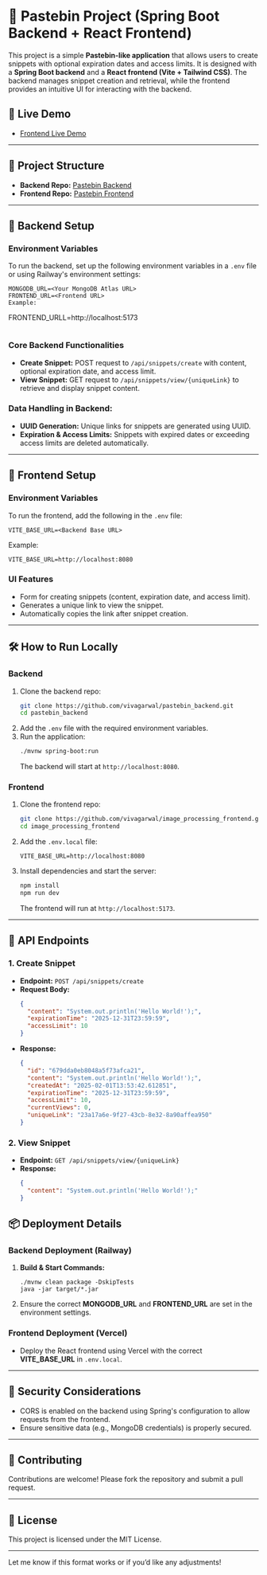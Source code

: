# 📝 **Pastebin Project** (Spring Boot Backend + React Frontend)

This project is a simple **Pastebin-like application** that allows users to create snippets with optional expiration dates and access limits. It is designed with a **Spring Boot backend** and a **React frontend (Vite + Tailwind CSS)**. The backend manages snippet creation and retrieval, while the frontend provides an intuitive UI for interacting with the backend.

## 🔗 **Live Demo**
- [Frontend Live Demo](https://pastebin-frontend-inky.vercel.app)

---

## 📂 **Project Structure**
- **Backend Repo:** [Pastebin Backend](https://github.com/vivagarwal/pastebin_backend)
- **Frontend Repo:** [Pastebin Frontend](https://github.com/vivagarwal/image_processing_frontend)

---

## 🔧 **Backend Setup**

### Environment Variables
To run the backend, set up the following environment variables in a `.env` file or using Railway's environment settings:

```
MONGODB_URL=<Your MongoDB Atlas URL>
FRONTEND_URL=<Frontend URL>
Example:
```
FRONTEND_URLL=http://localhost:5173
```
```

### Core Backend Functionalities
- **Create Snippet:** POST request to `/api/snippets/create` with content, optional expiration date, and access limit.
- **View Snippet:** GET request to `/api/snippets/view/{uniqueLink}` to retrieve and display snippet content.

### Data Handling in Backend:
- **UUID Generation:** Unique links for snippets are generated using UUID.
- **Expiration & Access Limits:** Snippets with expired dates or exceeding access limits are deleted automatically.

---

## 🔧 **Frontend Setup**

### Environment Variables
To run the frontend, add the following in the `.env` file:
```
VITE_BASE_URL=<Backend Base URL>
```
Example:
```
VITE_BASE_URL=http://localhost:8080
```

### UI Features
- Form for creating snippets (content, expiration date, and access limit).
- Generates a unique link to view the snippet.
- Automatically copies the link after snippet creation.

---

## 🛠️ **How to Run Locally**

### Backend
1. Clone the backend repo:
   ```bash
   git clone https://github.com/vivagarwal/pastebin_backend.git
   cd pastebin_backend
   ```
2. Add the `.env` file with the required environment variables.
3. Run the application:
   ```bash
   ./mvnw spring-boot:run
   ```
   The backend will start at `http://localhost:8080`.

### Frontend
1. Clone the frontend repo:
   ```bash
   git clone https://github.com/vivagarwal/image_processing_frontend.git
   cd image_processing_frontend
   ```
2. Add the `.env.local` file:
   ```plaintext
   VITE_BASE_URL=http://localhost:8080
   ```
3. Install dependencies and start the server:
   ```bash
   npm install
   npm run dev
   ```
   The frontend will run at `http://localhost:5173`.

---

## 🚀 **API Endpoints**

### 1. **Create Snippet**
- **Endpoint:** `POST /api/snippets/create`
- **Request Body:**
  ```json
  {
    "content": "System.out.println('Hello World!');",
    "expirationTime": "2025-12-31T23:59:59",
    "accessLimit": 10
  }
  ```
- **Response:**
  ```json
  {
    "id": "679dda0eb8048a5f73afca21",
    "content": "System.out.println('Hello World!');",
    "createdAt": "2025-02-01T13:53:42.612851",
    "expirationTime": "2025-12-31T23:59:59",
    "accessLimit": 10,
    "currentViews": 0,
    "uniqueLink": "23a17a6e-9f27-43cb-8e32-8a90affea950"
  }
  ```

### 2. **View Snippet**
- **Endpoint:** `GET /api/snippets/view/{uniqueLink}`
- **Response:**
  ```json
  {
    "content": "System.out.println('Hello World!');"
  }
  ```


## 📦 **Deployment Details**

### Backend Deployment (Railway)
1. **Build & Start Commands:**
   ```
   ./mvnw clean package -DskipTests
   java -jar target/*.jar
   ```

2. Ensure the correct **MONGODB_URL** and **FRONTEND_URL** are set in the environment settings.

### Frontend Deployment (Vercel)
- Deploy the React frontend using Vercel with the correct **VITE_BASE_URL** in `.env.local`.

---

## 🔑 **Security Considerations**
- CORS is enabled on the backend using Spring's configuration to allow requests from the frontend.
- Ensure sensitive data (e.g., MongoDB credentials) is properly secured.

---

## 🤝 **Contributing**
Contributions are welcome! Please fork the repository and submit a pull request.

---

## 📜 **License**
This project is licensed under the MIT License.

---

Let me know if this format works or if you’d like any adjustments!
